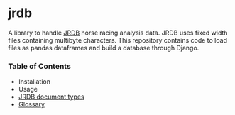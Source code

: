 # jrdb 

A library to handle [JRDB](http://www.jrdb.com/) horse racing analysis data. JRDB uses fixed width files containing multibyte characters. This repository contains code to load files as pandas dataframes and build a database through Django.

### Table of Contents
- Installation
- Usage
- [JRDB document types](./docs/filetypes.md)
- [Glossary](./docs/glossary.md)
